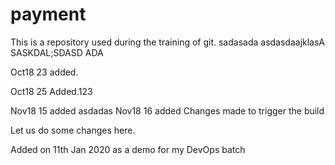 # payment

This is a repository used during the training of git. 
sadasada
asdasdaajklasA
SASKDAL;SDASD
ADA

Oct18 23 added.

Oct18 25 Added.123

Nov18 15 added asdadas
Nov18 16 added 
Changes made to trigger the build

Let us do some changes here.

Added on 11th Jan 2020 as a demo for my DevOps batch
